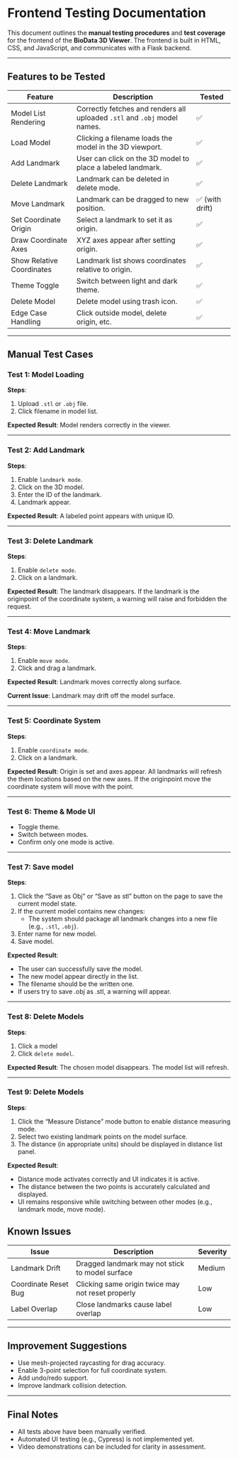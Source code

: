 #  Frontend Testing Documentation

This document outlines the **manual testing procedures** and **test coverage** for the frontend of the **BioData 3D Viewer**. The frontend is built in HTML, CSS, and JavaScript, and communicates with a Flask backend.

---

##  Features to be Tested

| Feature                     | Description                                                                 | Tested |
|---------------------------- |-----------------------------------------------------------------------------|--------|
|  Model List Rendering       | Correctly fetches and renders all uploaded `.stl` and `.obj` model names.   | ✅     |
|  Load Model                 | Clicking a filename loads the model in the 3D viewport.                     | ✅     |
|  Add Landmark               | User can click on the 3D model to place a labeled landmark.                 | ✅     |
|  Delete Landmark            | Landmark can be deleted in delete mode.                                     | ✅     |
|  Move Landmark              | Landmark can be dragged to new position.                                    | ✅ (with drift) |
|  Set Coordinate Origin      | Select a landmark to set it as origin.                                      | ✅     |
|  Draw Coordinate Axes       | XYZ axes appear after setting origin.                                       | ✅     |
|  Show Relative Coordinates  | Landmark list shows coordinates relative to origin.                         | ✅     |
|  Theme Toggle               | Switch between light and dark theme.                                        | ✅     |
|  Delete Model               | Delete model using trash icon.                                              | ✅     |
|  Edge Case Handling         | Click outside model, delete origin, etc.                                    | ✅     |

---

##  Manual Test Cases

###  Test 1: Model Loading

**Steps**:
1. Upload `.stl` or `.obj` file.
2. Click filename in model list.

**Expected Result**:
Model renders correctly in the viewer.

---

###  Test 2: Add Landmark

**Steps**:
1. Enable `landmark mode`.
2. Click on the 3D model.
3. Enter the ID of the landmark.
4. Landmark appear.

**Expected Result**:
A labeled point appears with unique ID.

---

###  Test 3: Delete Landmark

**Steps**:
1. Enable `delete mode`.
2. Click on a landmark.

**Expected Result**:
The landmark disappears.
If the landmark is the originpoint of the coordinate system, a warning will raise and forbidden the request.

---

###  Test 4: Move Landmark

**Steps**:
1. Enable `move mode`.
2. Click and drag a landmark.

**Expected Result**:
Landmark moves correctly along surface.

**Current Issue**:
Landmark may drift off the model surface.

---

###  Test 5: Coordinate System

**Steps**:
1. Enable `coordinate mode`.
2. Click on a landmark.

**Expected Result**:
Origin is set and axes appear.
All landmarks will refresh the them locations based on the new axes.
If the originpoint move the coordinate system will move with the point.

---

###  Test 6: Theme & Mode UI

- Toggle theme.
- Switch between modes.
- Confirm only one mode is active.

---

###  Test 7: Save model

**Steps**:
1. Click the “Save as Obj” or “Save as stl” button on the page to save the current model state.
2. If the current model contains new changes:
   - The system should package all landmark changes into a new file (e.g., `.stl`, `.obj`).
3. Enter name for new model.
4. Save model.


**Expected Result**:
- The user can successfully save the model.
- The new model appear directly in the list.
- The filename should be the written one.
- If users try to save .obj as .stl, a warning will appear.
---

###  Test 8: Delete Models

**Steps**:
1. Click a model
2. Click `delete model`.

**Expected Result**:
The chosen model disappears.
The model list will refresh.

---

###  Test 9: Delete Models

**Steps**:
1. Click the “Measure Distance” mode button to enable distance measuring mode.
2. Select two existing landmark points on the model surface.
3. The distance (in appropriate units) should be displayed in distance list panel.

**Expected Result**:
- Distance mode activates correctly and UI indicates it is active.
- The distance between the two points is accurately calculated and displayed.
- UI remains responsive while switching between other modes (e.g., landmark mode, move mode).

##  Known Issues

| Issue                 | Description                                            | Severity |
|----------------------|--------------------------------------------------------|----------|
| Landmark Drift        | Dragged landmark may not stick to model surface        | Medium   |
| Coordinate Reset Bug  | Clicking same origin twice may not reset properly      | Low      |
| Label Overlap         | Close landmarks cause label overlap                    | Low      |

---

##  Improvement Suggestions

- Use mesh-projected raycasting for drag accuracy.
- Enable 3-point selection for full coordinate system.
- Add undo/redo support.
- Improve landmark collision detection.


---

##  Final Notes

- All tests above have been manually verified.
- Automated UI testing (e.g., Cypress) is not implemented yet.
- Video demonstrations can be included for clarity in assessment.



